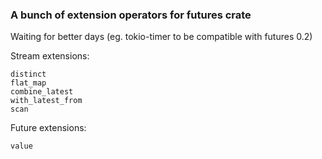 ### A bunch of extension operators for futures crate

Waiting for better days (eg. tokio-timer to be compatible with futures 0.2)

Stream extensions:
```
distinct
flat_map
combine_latest
with_latest_from
scan

```

Future extensions:
```
value
```
